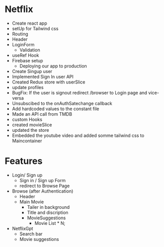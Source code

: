 # Netflix
- Create react app
- setUp for Tailwind css
- Routing
- Header
- LoginForm
     - Validation
- useRef Hook     
- Firebase setup
     - Deploying our app to production 
- Create Singup user 
- Implemented Sign In user API
- Created Redux store with userSlice  
- update profiles
- BugFix: If the user is signout redirect /browser to Login page and vice-versa 
- Unsubscibed to the onAuthSatechange callback
- Add hardcoded values to the constant file
- Made an API call from TMDB
- custom Hooks
- created movieSlice
- updated the store
- Embedded the youtube video and added somme tailwind css to Maincontainer


# Features
- Login/ Sign up
   - Sign in / Sign up Form
   - redirect to Browse Page
- Browse (after Authentication)
    - Header
    - Main Movie
         - Tailer in background
         - Title and discription
         - MovieSuggestions
              - Movie List * N;
 - NetflixGpt
      - Search bar
      - Movie suggestions             
